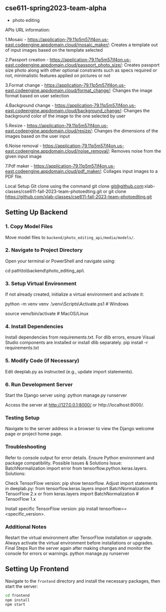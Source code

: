 ## cse611-spring2023-team-alpha ##
* photo editing




APIs URL information: 

1.Mosaic - https://application-79.11p5m57if4on.us-east.codeengine.appdomain.cloud/mosaic_maker/: Creates a template out of input images based on the template selected

2.Passport creation - https://application-79.11p5m57if4on.us-east.codeengine.appdomain.cloud/passport_photo_size/: Creates passport size photo along with other optional constraints such as specs required or not, minimalistic features applied on pictures or not

3.Format change - https://application-79.11p5m57if4on.us-east.codeengine.appdomain.cloud/format_change/: Changes the image format based on user selection

4.Background change - https://application-79.11p5m57if4on.us-east.codeengine.appdomain.cloud/background_change/: Changes the background color of the image to the one selected by user

5.Resize - https://application-79.11p5m57if4on.us-east.codeengine.appdomain.cloud/resize/: Changes the dimensions of the images based on the user input

6.Noise removal - https://application-79.11p5m57if4on.us-east.codeengine.appdomain.cloud/noise_removal/: Removes noise from the given input image

7.Pdf maker - https://application-79.11p5m57if4on.us-east.codeengine.appdomain.cloud/pdf_maker/: Collages input images to a PDF file.

Local Setup
Git clone using the command
git clone git@github.com:xlab-classes/cse611-fall-2023-team-photoedting.git
or
git clone https://github.com/xlab-classes/cse611-fall-2023-team-photoedting.git

## Setting Up Backend

### 1. Copy Model Files
Move model files to `backend/photo_editing_api/media/models/`.

### 2. Navigate to Project Directory
Open your terminal or PowerShell and navigate using:

cd path\to\backend\photo_editing_api\

### 3. Setup Virtual Environment
If not already created, initialize a virtual environment and activate it:

python -m venv venv
.\venv\Scripts\Activate.ps1 # Windows

source venv/bin/activate  # MacOS/Linux

### 4. Install Dependencies
Install dependencies from requirements.txt. For dlib errors, ensure Visual Studio components are installed or install dlib separately.
pip install -r requirements.txt

### 5. Modify Code (if Necessary)
Edit deeplab.py as instructed (e.g., update import statements).

### 6. Run Development Server
Start the Django server using:
python manage.py runserver

Access the server at http://127.0.0.1:8000/ or http://localhost:8000/.

### Testing Setup
Navigate to the server address in a browser to view the Django welcome page or project home page.

### Troubleshooting
Refer to console output for error details.
Ensure Python environment and package compatibility.
Possible Issues & Solutions
Issue: BatchNormalization import error from tensorflow.python.keras.layers.
Solutions:

Check TensorFlow version: pip show tensorflow.
Adjust import statements in deeplab.py:
from tensorflow.keras.layers import BatchNormalization  # TensorFlow 2.x
or
from keras.layers import BatchNormalization  # TensorFlow 1.x

Install specific TensorFlow version: pip install tensorflow==<specific_version>.

### Additional Notes
Restart the virtual environment after TensorFlow installation or upgrade.
Always activate the virtual environment before installations or upgrades.
Final Steps
Run the server again after making changes and monitor the console for errors or warnings.
python manage.py runserver




## Setting Up Frontend

Navigate to the `frontend` directory and install the necessary packages, then start the server:

```bash
cd frontend
npm install
npm start

